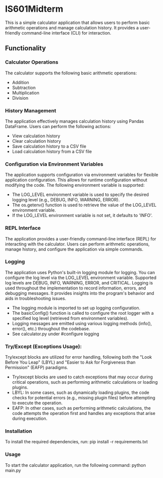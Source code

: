 # IS601Midterm

This is a simple calculator application that allows users to perform basic arithmetic operations and manage calculation history. It provides a user-friendly command-line interface (CLI) for interaction.

## Functionality

### Calculator Operations
The calculator supports the following basic arithmetic operations:
- Addition
- Subtraction
- Multiplication
- Division

### History Management
The application effectively manages calculation history using Pandas DataFrame. Users can perform the following actions:
- View calculation history
- Clear calculation history
- Save calculation history to a CSV file
- Load calculation history from a CSV file

### Configuration via Environment Variables
The application supports configuration via environment variables for flexible application configuration. This allows for runtime configuration without modifying the code. The following environment variable is supported:
- The LOG_LEVEL environment variable is used to specify the desired logging level (e.g., DEBUG, INFO, WARNING, ERROR).
- The os.getenv() function is used to retrieve the value of the LOG_LEVEL environment variable.
- If the LOG_LEVEL environment variable is not set, it defaults to 'INFO'.

### REPL Interface
The application provides a user-friendly command-line interface (REPL) for interacting with the calculator. Users can perform arithmetic operations, manage history, and configure the application via simple commands.

### Logging
The application uses Python's built-in logging module for logging. You can configure the log level via the LOG_LEVEL environment variable. Supported log levels are DEBUG, INFO, WARNING, ERROR, and CRITICAL. Logging is used throughout the implementation to record information, errors, and debugging messages. It provides insights into the program's behavior and aids in troubleshooting issues.
- The logging module is imported to set up logging configuration.
- The basicConfig() function is called to configure the root logger with a specified log level (retrieved from environment variables).
- Logging messages are emitted using various logging methods (info(), error(), etc.) throughout the codebase.
- See calculator.py under #configure logging

### Try/Except (Exceptions Usage):
Try/except blocks are utilized for error handling, following both the "Look Before You Leap" (LBYL) and "Easier to Ask for Forgiveness than Permission" (EAFP) paradigms.
- Try/except blocks are used to catch exceptions that may occur during critical operations, such as performing arithmetic calculations or loading plugins.
- LBYL: In some cases, such as dynamically loading plugins, the code checks for potential errors (e.g., missing plugin files) before attempting to execute the operation.
- EAFP: In other cases, such as performing arithmetic calculations, the code attempts the operation first and handles any exceptions that arise during execution.

### Installation
To install the required dependencies, run: pip install -r requirements.txt

### Usage
To start the calculator application, run the following command: python main.py